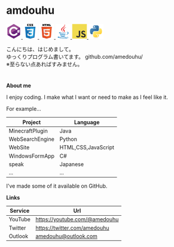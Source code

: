 # amdouhu

<p align="left"> <a href="https://www.w3schools.com/cs/" target="_blank" rel="noreferrer"> <img src="https://raw.githubusercontent.com/devicons/devicon/master/icons/csharp/csharp-original.svg" alt="csharp" width="40" height="40"/> </a> <a href="https://www.w3schools.com/css/" target="_blank" rel="noreferrer"> <img src="https://raw.githubusercontent.com/devicons/devicon/master/icons/css3/css3-original-wordmark.svg" alt="css3" width="40" height="40"/> </a> <a href="https://www.w3.org/html/" target="_blank" rel="noreferrer"> <img src="https://raw.githubusercontent.com/devicons/devicon/master/icons/html5/html5-original-wordmark.svg" alt="html5" width="40" height="40"/> </a> <a href="https://www.java.com" target="_blank" rel="noreferrer"> <img src="https://raw.githubusercontent.com/devicons/devicon/master/icons/java/java-original.svg" alt="java" width="40" height="40"/> </a> <a href="https://developer.mozilla.org/en-US/docs/Web/JavaScript" target="_blank" rel="noreferrer"> <img src="https://raw.githubusercontent.com/devicons/devicon/master/icons/javascript/javascript-original.svg" alt="javascript" width="40" height="40"/> </a> <a href="https://www.python.org" target="_blank" rel="noreferrer"> <img src="https://raw.githubusercontent.com/devicons/devicon/master/icons/python/python-original.svg" alt="python" width="40" height="40"/> </a> </p>

こんにちは、はじめまして。<br>
ゆっくりプログラム書いてます。 github.com/amedouhu/<br>
※至らない点あればすみません。
#
**About me**

I enjoy coding. I make what I want or need to make as I feel like it.

For example...

|Project|Language|
|---|---|
|MinecraftPlugin|Java|
|WebSearchEngine|Python|
|WebSite|HTML,CSS,JavaScript|
|WindowsFormApp|C#|
|speak|Japanese|
|...|...|

I've made some of it available on GitHub.

**Links**

|Service|Url|
|---|---|
|YouTube|https://youtube.com/@amedouhu|
|Twitter|https://twitter.com/amedouhu|
|Outlook|amedouhu@outlook.com|
